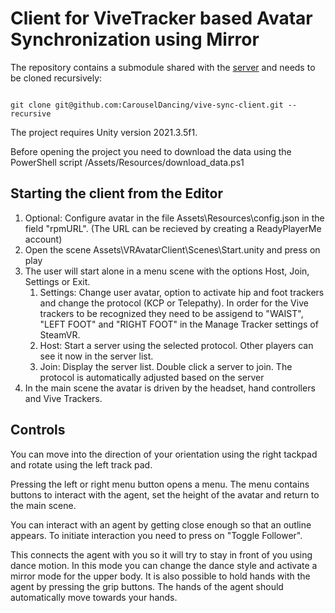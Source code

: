 # Client for ViveTracker based Avatar Synchronization using Mirror

The repository contains a submodule shared with the [server](https://github.com/CarouselDancing/vive-sync-server) and needs to be cloned recursively:

```

git clone git@github.com:CarouselDancing/vive-sync-client.git --recursive

```

The project requires Unity version 2021.3.5f1.

Before opening the project you need to download the data using the PowerShell script /Assets/Resources/download_data.ps1


## Starting the client from the Editor

1. Optional: Configure avatar in the file Assets\Resources\config.json in the field  "rpmURL". (The URL can be recieved by creating a ReadyPlayerMe account)
2. Open the scene Assets\VRAvatarClient\Scenes\Start.unity and press on play
3. The user will start alone in a menu scene with the options Host, Join, Settings or Exit.
   1. Settings: Change user avatar, option to activate hip and foot trackers and change the protocol (KCP or Telepathy). In order for the Vive trackers to be recognized they need to be assigend to "WAIST", "LEFT FOOT" and "RIGHT FOOT" in the Manage Tracker settings of SteamVR.
   2. Host: Start a server using the selected protocol. Other players can see it now in the server list.
   3. Join: Display the server list. Double click a server to join. The protocol is automatically adjusted based on the server
4. In the main scene the avatar is driven by the headset, hand controllers and Vive Trackers.

## Controls

You can move into the direction of your orientation using the right tackpad and rotate using the left track pad.

Pressing the left or right menu button opens a menu. The menu contains buttons to interact with the agent, set the height of the avatar and return to the main scene.

You can interact with an agent by getting close enough so that an outline appears. To initiate interaction you need to press on "Toggle Follower".

This connects the agent with you so it will try to stay in front of you using dance motion. In this mode you can change the dance style and activate a mirror mode for the upper body. It is also possible to hold hands with the agent by pressing the grip buttons. The hands of the agent should automatically move towards your hands.




